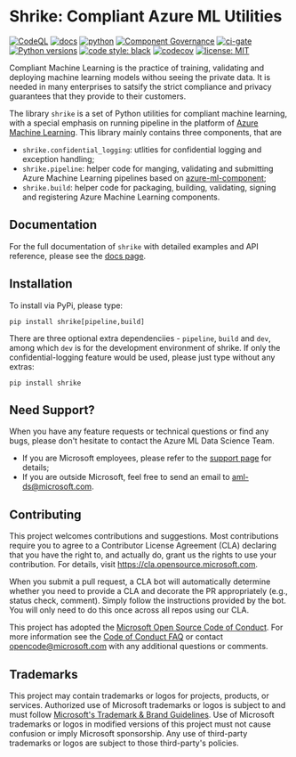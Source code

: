 # Shrike: Compliant Azure ML Utilities

[![CodeQL](https://github.com/Azure/shrike/actions/workflows/codeql-analysis.yml/badge.svg)](https://github.com/Azure/shrike/actions/workflows/codeql-analysis.yml)
[![docs](https://github.com/Azure/shrike/actions/workflows/docs.yml/badge.svg)](https://github.com/Azure/shrike/actions/workflows/docs.yml)
[![python](https://github.com/Azure/shrike/actions/workflows/python.yml/badge.svg)](https://github.com/Azure/shrike/actions/workflows/python.yml)
[![Component Governance](https://dev.azure.com/msdata/Vienna/_apis/build/status/aml-ds/Azure.shrike%20Component%20Governance?branchName=main)](https://dev.azure.com/msdata/Vienna/_build/latest?definitionId=16088&branchName=main)
[![ci-gate](https://dev.azure.com/msdata/Vienna/_apis/build/status/aml-ds/Azure.shrike%20ci-gate?branchName=main)](https://dev.azure.com/msdata/Vienna/_build/latest?definitionId=16115&branchName=main)
[![Python versions](https://img.shields.io/badge/python-3.6+-blue.svg)](https://www.python.org/downloads/)
[![code style: black](https://img.shields.io/badge/code%20style-black-000000.svg)](https://github.com/psf/black)
[![codecov](https://codecov.io/gh/Azure/shrike/branch/main/graph/badge.svg?token=sSq0BKlfTu)](https://codecov.io/gh/Azure/shrike)
[![license: MIT](https://img.shields.io/badge/License-MIT-purple.svg)](LICENSE)

Compliant Machine Learning is the practice of training, validating and deploying
machine learning models withou seeing the private data. It is needed in many
enterprises to satsify the strict compliance and privacy guarantees that 
they provide to their customers.

The library `shrike` is a set of Python utilities for compliant machine
learning, with a special emphasis on running pipeline in the platform of 
[Azure Machine Learning](https://github.com/Azure/azureml-examples). This
library mainly contains three components, that are

-  `shrike.confidential_logging`: utlities for confidential logging and 
exception handling;
-  `shrike.pipeline`: helper code for manging, validating and submitting Azure
Machine Learning pipelines based on 
[azure-ml-component](https://componentsdk.z22.web.core.windows.net/index.html);
-  `shrike.build`: helper code for packaging, building, validating, signing and
registering Azure Machine Learning components.

## Documentation
For the full documentation of `shrike` with detailed examples and API reference, 
please see the [docs page](http://azure.github.io/shrike).


## Installation
To install via PyPi, please type:
```pwsh
pip install shrike[pipeline,build]
```
There are three optional extra dependenciies - `pipeline`, `build` and `dev`, 
among which `dev` is for the development environment of shrike. 
If only the confidential-logging feature would be used, please 
just type without any extras:
```pwsh
pip install shrike
```

## Need Support?
When you have any feature requests or technical questions or find
any bugs, please don't hesitate to contact the Azure ML Data Science
Team.

- If you are Microsoft employees, please refer to the 
[support page](https://aka.ms/aml/support) for details;
- If you are outside Microsoft, feel free to send an email
to [aml-ds@microsoft.com](mailto:aml-ds@microsoft.com). 


## Contributing

This project welcomes contributions and suggestions. Most contributions require
you to agree to a Contributor License Agreement (CLA) declaring that you have
the right to, and actually do, grant us the rights to use your contribution.
For details, visit https://cla.opensource.microsoft.com.

When you submit a pull request, a CLA bot will automatically determine whether
you need to provide a CLA and decorate the PR appropriately (e.g., status check,
comment). Simply follow the instructions provided by the bot. You will only need
to do this once across all repos using our CLA.

This project has adopted the
[Microsoft Open Source Code of Conduct](https://opensource.microsoft.com/codeofconduct/).
For more information see the
[Code of Conduct FAQ](https://opensource.microsoft.com/codeofconduct/faq/) or
contact [opencode@microsoft.com](mailto:opencode@microsoft.com) with any
additional questions or comments.


## Trademarks

This project may contain trademarks or logos for projects, products, or services. Authorized use of Microsoft 
trademarks or logos is subject to and must follow 
[Microsoft's Trademark & Brand Guidelines](https://www.microsoft.com/en-us/legal/intellectualproperty/trademarks/usage/general).
Use of Microsoft trademarks or logos in modified versions of this project must not cause confusion or imply Microsoft sponsorship.
Any use of third-party trademarks or logos are subject to those third-party's policies.

